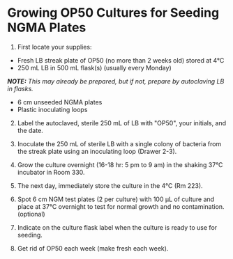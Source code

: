 # Growing OP50 Cultures for Seeding NGMA Plates
1. First locate your supplies:
- Fresh LB streak plate of OP50 (no more than 2 weeks old) stored at 4°C
- 250 mL LB in 500 mL flask(s) (usually every Monday)

***NOTE:*** _This may already be prepared, but if not, prepare by autoclaving LB in flasks._

- 6 cm unseeded NGMA plates
- Plastic inoculating loops

2. Label the autoclaved, sterile 250 mL of LB with "OP50", your initials, and the date.

3. Inoculate the 250 mL of sterile LB with a single colony of bacteria from the streak plate using an inoculating loop (Drawer 2-3).

4. Grow the culture overnight (16-18 hr: 5 pm to 9 am) in the shaking 37°C incubator in Room 330.

5. The next day, immediately store the culture in the 4°C  (Rm 223).

6. Spot 6 cm NGM test plates (2 per culture) with 100 μL of culture and place at 37°C overnight to test for normal growth and no contamination. (optional)

7. Indicate on the culture flask label when the culture is ready to use for seeding.

8. Get rid of OP50 each week (make fresh each week).
